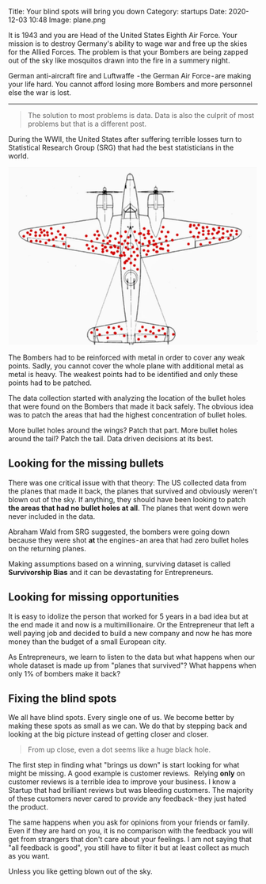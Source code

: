 Title: Your blind spots will bring you down
Category: startups 
Date: 2020-12-03 10:48
Image: plane.png

It is 1943 and you are Head of the United States Eighth Air Force. Your mission is to destroy Germany's ability to wage war and free up the skies for the Allied Forces. The problem is that your Bombers are being zapped out of the sky like mosquitos drawn into the fire in a summery night. 

German anti-aircraft fire and Luftwaffe  - the German Air Force - are making your life hard. You cannot afford losing more Bombers and more personnel else the war is lost.

***

> The solution to most problems is data. Data is also the culprit of most problems but that is a different post. 

During the WWII, the United States after suffering terrible losses turn to Statistical Research Group (SRG) that had the best statisticians in the world. 

![](/images/plane.png)


The Bombers had to be reinforced with metal in order to cover any weak points. Sadly, you cannot cover the whole plane with additional metal as metal is heavy. The weakest points had to be identified and only these points had to be patched.

The data collection started with analyzing the location of the bullet holes that were found on the Bombers that made it back safely. The obvious idea was to patch the areas that had the highest concentration of bullet holes. 

More bullet holes around the wings? Patch that part. More bullet holes around the tail? Patch the tail. Data driven decisions at its best.

## Looking for the missing bullets

There was one critical issue with that theory: The US collected data from the planes that made it back, the planes that survived and obviously weren't blown out of the sky. If anything, they should have been looking to patch **the areas that had no bullet holes at all**. The planes that went down were never included in the data.

Abraham Wald from SRG suggested, the  bombers were going down because they were shot **at** the engines - an area that had zero bullet holes on the returning planes. 

Making assumptions based on a winning, surviving dataset is called **Survivorship Bias** and it can be devastating for Entrepreneurs.

## Looking for missing opportunities

It is easy to idolize the person that worked for 5 years in a bad idea but at the end made it and now is a multimillionaire. Or the Entrepreneur that left a well paying job and decided to build a new company and now he has more money than the budget of a small European city. 

As Entrepreneurs, we learn to listen to the data but what happens when our whole dataset is made up from "planes that survived"? What happens when only 1% of bombers make it back?

## Fixing the blind spots
We all have blind spots. Every single one of us. We become better by making these spots as small as we can. We do that by stepping back and looking at the big picture instead of getting closer and closer. 

> From up close, even a dot seems like a huge black hole. 

The first step in finding what "brings us down" is start looking for what might be missing. A good example is customer reviews. 
Relying **only** on customer reviews is a terrible idea to improve your business. I know a Startup that had brilliant reviews but was bleeding customers. The majority of these customers never cared to provide any feedback - they just hated the product. 

The same happens when you ask  for opinions from your friends or family. Even if they are hard on you, it is no comparison with the feedback you will get from strangers that don't care about your feelings. I am not saying that "all feedback is good", you still have to filter it but at least collect as much as you want.

Unless you like getting blown out of the sky.
